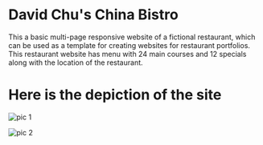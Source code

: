 # David Chu's China Bistro

This a basic multi-page responsive website of a fictional restaurant, which can be used as a template for creating websites for restaurant portfolios. This restaurant website has menu with 24 main courses and 12 specials along with the location of the restaurant.

# Here is the depiction of the site 

![pic 1](https://github.com/Roohishaik/David-Chu-s-China-Bistro/assets/94975857/d454cabb-757b-4eae-9225-792667f0da7b)

![pic 2](https://github.com/Roohishaik/David-Chu-s-China-Bistro/assets/94975857/210783b5-5acf-4078-ad0a-3d48d7cf0a83)


